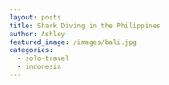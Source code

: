 ```yaml
---
layout: posts
title: Shark Diving in the Philippines
author: Ashley
featured_image: /images/bali.jpg
categories:
  - solo-travel
  - indonesia
---
```

